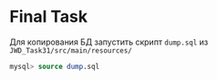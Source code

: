 # Final Task
Для копирования БД запустить скрипт `dump.sql` из `JWD_Task31/src/main/resources/`
```sql
mysql> source dump.sql
```
